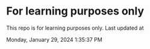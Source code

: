 # For learning purposes only
This repo is for learning purposes only.
Last updated at

Monday, January 29, 2024 1:35:37 PM

